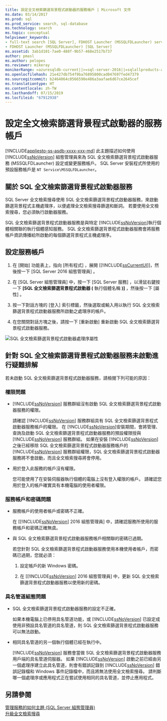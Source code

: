 ```yaml
---
title: 設定全文檢索篩選背景程式啟動器的服務帳戶 | Microsoft 文件
ms.date: 03/14/2017
ms.prod: sql
ms.prod_service: search, sql-database
ms.technology: search
ms.topic: conceptual
helpviewer_keywords:
- full-text search [SQL Server], FDHOST Launcher (MSSQLFDLauncher) service account
- FDHOST Launcher (MSSQLFDLauncher) [SQL Server]
ms.assetid: 3ab1d101-7ae0-488f-9b57-468e2517b737
author: pmasl
ms.author: pelopes
ms.reviewer: mikeray
monikerRange: =azuresqldb-current||>=sql-server-2016||=sqlallproducts-allversions||>=sql-server-linux-2017||=azuresqldb-mi-current
ms.openlocfilehash: 21e427db754f9ba76895800cad047697fed47379
ms.sourcegitcommit: b2464064c0566590e486a3aafae6d67ce2645cef
ms.translationtype: HT
ms.contentlocale: zh-TW
ms.lasthandoff: 07/15/2019
ms.locfileid: "67912938"
---
```

# <a name="set-the-service-account-for-the-full-text-filter-daemon-launcher"></a>設定全文檢索篩選背景程式啟動器的服務帳戶
[!INCLUDE[appliesto-ss-asdb-xxxx-xxx-md](../../includes/appliesto-ss-asdb-xxxx-xxx-md.md)]
 此主題描述如何使用 [!INCLUDE[ssNoVersion](../../includes/ssnoversion-md.md)] 組態管理員來為 SQL 全文檢索篩選背景程式啟動器服務 (MSSQLFDLauncher) 設定或變更服務帳戶。 SQL Server 安裝程式所使用的預設服務帳戶是 `NT Service\MSSQLFDLauncher`。
  
  
## <a name="about-the-sql-full-text-filter-daemon-launcher-service"></a>關於 SQL 全文檢索篩選背景程式啟動器服務
SQL Server 全文檢索搜尋使用 SQL 全文檢索篩選背景程式啟動器服務，來啟動篩選背景程式主機處理序，以便處理全文檢索搜尋篩選和斷詞。 若要使用全文檢索搜尋，您必須執行啟動器服務。  
  
SQL 全文檢索篩選背景程式啟動器服務是與特定 [!INCLUDE[ssNoVersion](../../includes/ssnoversion-md.md)]執行個體相關聯的執行個體感知服務。 SQL 全文檢索篩選背景程式啟動器服務會將服務帳戶資訊傳播給所啟動的每個篩選背景程式主機處理序。  

##  <a name="setting"></a> 設定服務帳戶  
  
1.  在 [開始]  功能表上，指向 [所有程式]  ，展開 [[!INCLUDE[ssCurrentUI](../../includes/sscurrentui-md.md)]]，然後按一下 [SQL Server 2016 組態管理員]  。  
  
2.  在 [SQL Server 組態管理員]  中，按一下 [SQL Server 服務]  ，以滑鼠右鍵按一下 **[SQL 全文檢索篩選背景程式啟動器 (** 執行個體名稱  **)]** ，然後按一下 [屬性]  。  
  
3.  按一下對話方塊的 [登入]  索引標籤，然後選取或輸入用以執行 SQL 全文檢索篩選背景程式啟動器服務所啟動之處理序的帳戶。  
  
4.  在您關閉對話方塊之後，請按一下 [重新啟動]  重新啟動 SQL 全文檢索篩選背景程式啟動器服務。  
  
![SQL 全文檢索篩選背景程式啟動器處理序屬性](../../relational-databases/search/media/sql-full-text-filter-daemon-launch-process-properties.png)
  
##  <a name="error"></a> 針對 SQL 全文檢索篩選背景程式啟動器服務未啟動進行疑難排解  
 若未啟動 SQL 全文檢索篩選背景程式啟動器服務，請檢閱下列可能的原因：  
  
### <a name="permissions-issues"></a>權限問題
-   [!INCLUDE[ssNoVersion](../../includes/ssnoversion-md.md)] 服務群組沒有啟動 SQL 全文檢索篩選背景程式啟動器服務的權限。  

     請確認 [!INCLUDE[ssNoVersion](../../includes/ssnoversion-md.md)] 服務群組具有 SQL 全文檢索篩選背景程式啟動器服務帳戶的權限。 在 [!INCLUDE[ssNoVersion](../../includes/ssnoversion-md.md)]安裝期間，會將管理、查詢及啟動 SQL 全文檢索篩選背景程式啟動器服務的預設權限授與 [!INCLUDE[ssNoVersion](../../includes/ssnoversion-md.md)] 服務群組。 如果在安裝 [!INCLUDE[ssNoVersion](../../includes/ssnoversion-md.md)] 之後已經移除 SQL 全文檢索篩選背景程式啟動器服務帳戶的 [!INCLUDE[ssNoVersion](../../includes/ssnoversion-md.md)] 服務群組權限，SQL 全文檢索篩選背景程式啟動器服務將不會啟動，而且全文檢索搜尋將會停用。     

-   用於登入此服務的帳戶沒有權限。  
  
     您可能使用了在安裝伺服器執行個體的電腦上沒有登入權限的帳戶。 請確認您用於登入的帳戶確實具有本機電腦的使用者權限。  

### <a name="service-account-and-password-issues"></a>服務帳戶和密碼問題
-   服務帳戶的使用者帳戶或密碼不正確。  
  
     在 [[!INCLUDE[ssNoVersion](../../includes/ssnoversion-md.md)] 2016 組態管理員] 中，請確認服務所使用的服務帳戶和密碼正確無虞。  
  
-   與 SQL 全文檢索篩選背景程式啟動器服務帳戶相關聯的密碼已過期。  
  
     若您針對 SQL 全文檢索篩選背景程式啟動器服務使用本機使用者帳戶，而密碼已過期，您就必須：  
  
    1.  設定帳戶的新 Windows 密碼。  
  
    2.  在 [[!INCLUDE[ssNoVersion](../../includes/ssnoversion-md.md)] 2016 組態管理員] 中，更新 SQL 全文檢索篩選背景程式啟動器服務以使用新的密碼。  
  
### <a name="named-pipes-configuration-issues"></a>具名管道組態問題
-   SQL 全文檢索篩選背景程式啟動器服務的設定不正確。  
  
     如果本機電腦上已停用具名管道功能，或 [!INCLUDE[ssNoVersion](../../includes/ssnoversion-md.md)] 已設定成使用非預設具名管道的具名管道，則 SQL 全文檢索篩選背景程式啟動器服務可以無法啟動。  
  
-   相同具名管道的另一個執行個體已經在執行中。  
  
     [!INCLUDE[ssNoVersion](../../includes/ssnoversion-md.md)] 服務會當做 SQL 全文檢索篩選背景程式啟動器服務用戶端的具名管道伺服器。 如果 [!INCLUDE[ssNoVersion](../../includes/ssnoversion-md.md)] 啟動之前已經由另一個處理序建立此具名管道，則會有錯誤記錄到 [!INCLUDE[ssNoVersion](../../includes/ssnoversion-md.md)] 錯誤記錄檔和 Windows 事件記錄檔中，而且將無法使用全文檢索搜尋。  請判斷哪一個處理序或應用程式正在嘗試使用相同的具名管道，並停止應用程式。  
  
## <a name="see-also"></a>另請參閱  
 [管理服務的如何主題 &#40;SQL Server 組態管理員&#41;](https://msdn.microsoft.com/library/78dee169-df0c-4c95-9af7-bf033bc9fdc6)   
 [升級全文檢索搜尋](../../relational-databases/search/upgrade-full-text-search.md)  
  
  
